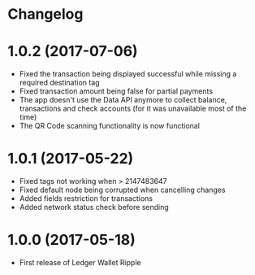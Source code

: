 # Changelog
1.0.2 (2017-07-06)
==================
- Fixed the transaction being displayed successful while missing a required destination tag
- Fixed transaction amount being false for partial payments
- The app doesn't use the Data API anymore to collect balance, transactions and check accounts (for it was unavailable most of the time)
- The QR Code scanning functionality is now functional


1.0.1 (2017-05-22)
==================
- Fixed tags not working when > 2147483647
- Fixed default node being corrupted when cancelling changes
- Added fields restriction for transactions
- Added network status check before sending


1.0.0 (2017-05-18)
==================
- First release of Ledger Wallet Ripple
